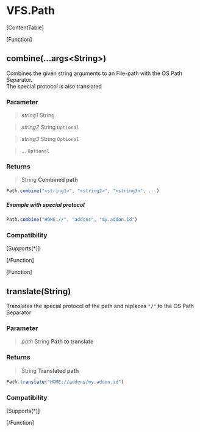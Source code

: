 # VFS.Path

[ContentTable]

[Function]

## combine(...args&lt;String&gt;)
Combines the given string arguments to an File-path with the OS Path Separator.  
The special protocol is also translated

### Parameter
> *string1* String

> *string2* String `Optional`

> *string3* String `Optional`

> *...* `Optional`

### Returns
> String **Combined path**

```js
Path.combine("<string1>", "<string2>", "<string3>", ...)
```

##### Example with special protocol
```js
Path.combine("HOME://", "addons", "my.addon.id")
```


### Compatibility
[Supports(*)]

[/Function]


[Function]

## translate(String)
Translates the special protocol of the path and replaces `"/"` to the OS Path Separator

### Parameter
> *path* String **Path to translate**


### Returns
> String **Translated path**

```js
Path.translate("HOME://addons/my.addon.id")
```

### Compatibility
[Supports(*)]

[/Function]

